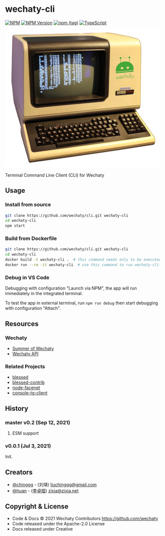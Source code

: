 # wechaty-cli

[![NPM](https://github.com/wechaty/cli/actions/workflows/npm.yml/badge.svg)](https://github.com/wechaty/cli/actions/workflows/npm.yml)
[![NPM Version](https://badge.fury.io/js/wechaty-cli.svg)](https://badge.fury.io/js/wechaty-cli)
[![npm (tag)](https://img.shields.io/npm/v/wechaty-cli/next.svg)](https://www.npmjs.com/package/wechaty-cli?activeTab=versions)
[![TypeScript](https://img.shields.io/badge/%3C%2F%3E-TypeScript-blue.svg)](https://www.typescriptlang.org/)

![wechaty-cli](docs/images/terminal-wechaty.webp)

Terminal Command Line Client (CLI) for Wechaty

## Usage

### Install from source

```sh
git clone https://github.com/wechaty/cli.git wechaty-cli
cd wechaty-cli
npm start
```

### Build from Dockerfile

```sh
git clone https://github.com/wechaty/cli.git wechaty-cli
cd wechaty-cli
docker build -t wechaty-cli .  # this command needs only to be executed once
docker run --rm -it wechaty-cli  # use this command to run wechaty-cli at any time!
```

### Debug in VS Code

Debugging with configuration "Launch via NPM", the app will run immediately in the integrated terminal.

To test the app in external terminal, run `npm run debug` then start debugging with configuration "Attach".

## Resources

### Wechaty

- [Summer of Wechaty](https://github.com/wechaty/summer-of-wechaty/issues/80)
- [Wechaty API](https://wechaty.js.org/docs/api)

### Related Projects

- [blessed](https://github.com/chjj/blessed#documentation)
- [blessed-contrib](https://github.com/yaronn/blessed-contrib#widgets)
- [node-facenet](https://github.com/huan/node-facenet)
- [console-tg-client](https://github.com/lekzd/console-tg-client)

## History

### master v0.2 (Sep 12, 2021)

1. ESM support

### v0.0.1 (Jul 3, 2021)

Init.

## Creators

- [@chinggg](https://github.com/chinggg) - (刘靖) liuchinggg@gmail.com
- [@huan](https://github.com/huan) - ([李卓桓](http://linkedin.com/in/zixia)) zixia@zixia.net

## Copyright & License

- Code & Docs © 2021 Wechaty Contributors <https://github.com/wechaty>
- Code released under the Apache-2.0 License
- Docs released under Creative
